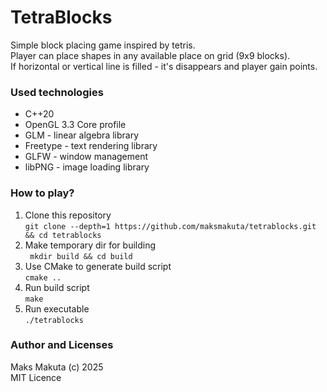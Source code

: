 # TetraBlocks

 Simple block placing game inspired by tetris.  
 Player can place shapes in any available place on grid (9x9 blocks).  
 If horizontal or vertical line is filled - it's disappears and player gain points.
 
### Used technologies

 - C++20
 - OpenGL 3.3 Core profile
 - GLM - linear algebra library
 - Freetype - text rendering library
 - GLFW - window management
 - libPNG - image loading library

### How to play?

 1. Clone this repository  
 ``` git clone --depth=1 https://github.com/maksmakuta/tetrablocks.git && cd tetrablocks ```
 2. Make temporary dir for building  
 ``` mkdir build && cd build```
 3. Use CMake to generate build script  
 ``` cmake .. ```
 4. Run build script  
 ``` make ```
 5. Run executable  
 ``` ./tetrablocks ```
    
### Author and Licenses
 Maks Makuta (c) 2025  
 MIT Licence
